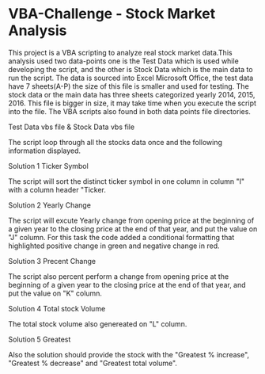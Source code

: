 # VBA-Challenge - Stock Market Analysis

This project is a VBA scripting to analyze real stock market data.This analysis used two data-points one is the Test Data which is used while developing the script, and the other is Stock Data which is the main data to run the script. The data is sourced into Excel Microsoft Office, the test data have 7 sheets(A-P) the size of this file is smaller and used for testing. The stock data or the main data has three sheets categorized yearly 2014, 2015, 2016. This file is bigger in size, it may take time when you execute the script into the file. The VBA scripts also found in both data points file directories.

Test Data vbs file & Stock Data vbs file

The script loop through all the stocks data once and the following information displayed.

Solution 1 Ticker Symbol

The script will sort the distinct ticker symbol in one column in column "I" with a column header "Ticker.

Solution 2 Yearly Change

The script will excute Yearly change from opening price at the beginning of a given year to the closing price at the end of that year, and put the value on "J" column. For this task the code added a conditional formatting that highlighted positive change in green and negative change in red.

Solution 3 Precent Change

The script also percent perform a change from opening price at the beginning of a given year to the closing price at the end of that year, and put the value on "K" column.

Solution 4 Total stock Volume

The total stock volume also genereated on "L" column.

Solution 5 Greatest

Also the solution should provide the stock with the "Greatest % increase", "Greatest % decrease" and "Greatest total volume".
